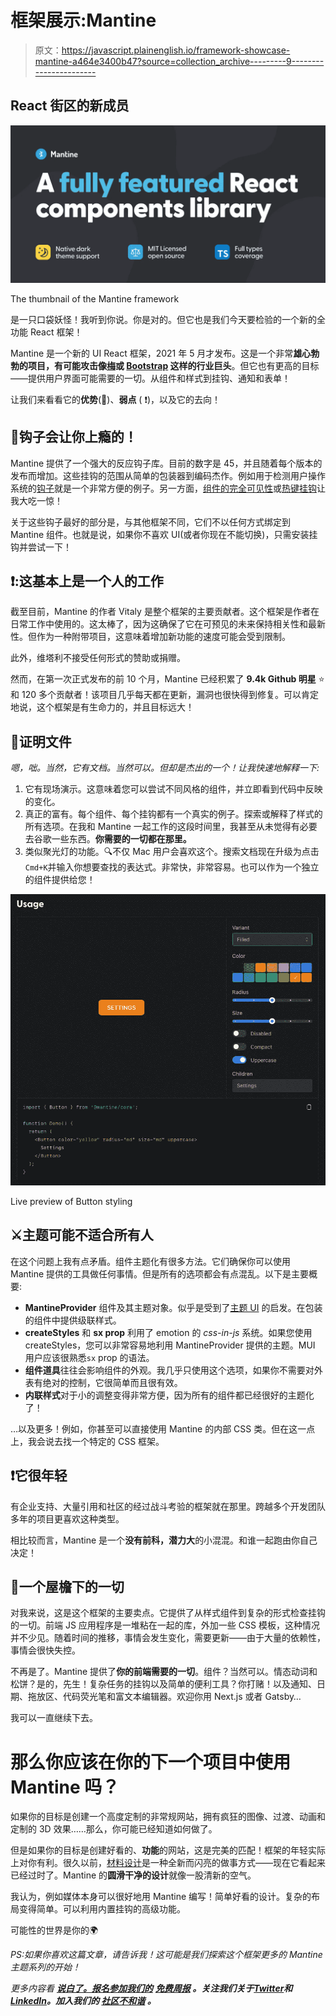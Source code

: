 # 框架展示:Mantine

> 原文：<https://javascript.plainenglish.io/framework-showcase-mantine-a464e3400b47?source=collection_archive---------9----------------------->

## React 街区的新成员

![](img/485f3ac1f6d042fa2d61fd596aba0d63.png)

The thumbnail of the Mantine framework

是一只口袋妖怪！我听到你说。你是对的。但它也是我们今天要检验的一个新的全功能 React 框架！

Mantine 是一个新的 UI React 框架，2021 年 5 月才发布。这是一个非常**雄心勃勃的项目，有可能攻击像[梅](https://mui.com)或 [Bootstrap](https://getbootstrap.com) 这样的行业巨头**。但它也有更高的目标——提供用户界面可能需要的一切。从组件和样式到挂钩、通知和表单！

让我们来看看它的**优势**(💚)、**弱点** ( ❗️)，以及它的去向！

## 💚钩子会让你上瘾的！

Mantine 提供了一个强大的反应钩子库。目前的数字是 45，并且随着每个版本的发布而增加。这些挂钩的范围从简单的包装器到编码杰作。例如用于检测用户操作系统的[钩子](https://mantine.dev/hooks/use-os/)就是一个非常方便的例子。另一方面，[组件的完全可见性](https://mantine.dev/hooks/use-intersection/)或[热键挂钩](https://mantine.dev/hooks/use-hotkeys/)让我大吃一惊！

关于这些钩子最好的部分是，与其他框架不同，它们不以任何方式绑定到 Mantine 组件。也就是说，如果你不喜欢 UI(或者你现在不能切换)，只需安装挂钩并尝试一下！

## ❗️:这基本上是一个人的工作

截至目前，Mantine 的作者 Vitaly 是整个框架的主要贡献者。这个框架是作者在日常工作中使用的。这太棒了，因为这确保了它在可预见的未来保持相关性和最新性。但作为一种附带项目，这意味着增加新功能的速度可能会受到限制。

此外，维塔利不接受任何形式的赞助或捐赠。

然而，在第一次正式发布的前 10 个月，Mantine 已经积累了 **9.4k Github 明星** ⭐️和 120 多个贡献者！该项目几乎每天都在更新，漏洞也很快得到修复。可以肯定地说，这个框架是有生命力的，并且目标远大！

## 💚证明文件

*嗯，咄。当然，它有文档。当然可以。但却是杰出的一个！让我快速地解释一下:*

1.  它有现场演示。这意味着您可以尝试不同风格的组件，并立即看到代码中反映的变化。
2.  真正的富有。每个组件、每个挂钩都有一个真实的例子。探索或解释了样式的所有选项。在我和 Mantine 一起工作的这段时间里，我甚至从未觉得有必要去谷歌一些东西。**你需要的一切都在那里。**
3.  类似聚光灯的功能。🔍不仅 Mac 用户会喜欢这个。搜索文档现在升级为点击`Cmd+K`并输入你想要查找的表达式。非常快，非常容易。也可以作为一个独立的组件提供给您！

![](img/8b8c969437677eb20ce2aa64fbb69deb.png)

Live preview of Button styling

## ⚔️主题可能不适合所有人

在这个问题上我有点矛盾。组件主题化有很多方法。它们确保你可以使用 Mantine 提供的工具做任何事情。但是所有的选项都会有点混乱。以下是主要概要:

*   **MantineProvider** 组件及其主题对象。似乎是受到了[主题 UI](https://theme-ui.com) 的启发。在包装的组件中提供级联样式。
*   **createStyles** 和 **sx prop** 利用了 emotion 的 *css-in-js* 系统。如果您使用 createStyles，您可以非常容易地利用 MantineProvider 提供的主题。MUI 用户应该很熟悉`sx` prop 的语法。
*   **组件道具**往往会影响组件的外观。我几乎只使用这个选项，如果你不需要对外表有绝对的控制，它很简单而且很有效。
*   **内联样式**对于小的调整变得非常方便，因为所有的组件都已经很好的主题化了！

…以及更多！例如，你甚至可以直接使用 Mantine 的内部 CSS 类。但在这一点上，我会说去找一个特定的 CSS 框架。

## ❗️它很年轻

有企业支持、大量引用和社区的经过战斗考验的框架就在那里。跨越多个开发团队多年的项目更喜欢这种类型。

相比较而言，Mantine 是一个**没有前科，潜力大**的小混混。和谁一起跑由你自己决定！

## 💚一个屋檐下的一切

对我来说，这是这个框架的主要卖点。它提供了从样式组件到复杂的形式检查挂钩的一切。前端 JS 应用程序是一堆粘在一起的库，外加一些 CSS 模板，这种情况并不少见。随着时间的推移，事情会发生变化，需要更新——由于大量的依赖性，事情会很快失控。

不再是了。Mantine 提供了**你的前端需要的一切**。组件？当然可以。情态动词和松饼？是的，先生！复杂任务的挂钩以及简单的便利工具？你打赌！以及通知、日期、拖放区、代码荧光笔和富文本编辑器。欢迎你用 Next.js 或者 Gatsby…

我可以一直继续下去。

# 那么你应该在你的下一个项目中使用 Mantine 吗？

如果你的目标是创建一个高度定制的非常规网站，拥有疯狂的图像、过渡、动画和定制的 3D 效果……那么，你可能已经知道如何做了。

但是如果你的目标是创建好看的、**功能**的网站，这是完美的匹配！框架的年轻实际上对你有利。很久以前，[材料设计](https://material.io/components)是一种全新而闪亮的做事方式——现在它看起来已经过时了。Mantine 的**圆滑干净的设计**就像一股清新的空气。

我认为，例如媒体本身可以很好地用 Mantine 编写！简单好看的设计。复杂的布局变得简单。可以利用内置挂钩的高级功能。

可能性的世界是你的🌍

*PS:如果你喜欢这篇文章，请告诉我！这可能是我们探索这个框架更多的 Mantine 主题系列的开始！*

*更多内容看* [***说白了。报名参加我们的***](https://plainenglish.io/) **[***免费周报***](http://newsletter.plainenglish.io/) *。关注我们关于*[***Twitter***](https://twitter.com/inPlainEngHQ)*和*[***LinkedIn***](https://www.linkedin.com/company/inplainenglish/)*。加入我们的* [***社区不和谐***](https://discord.gg/GtDtUAvyhW) *。***